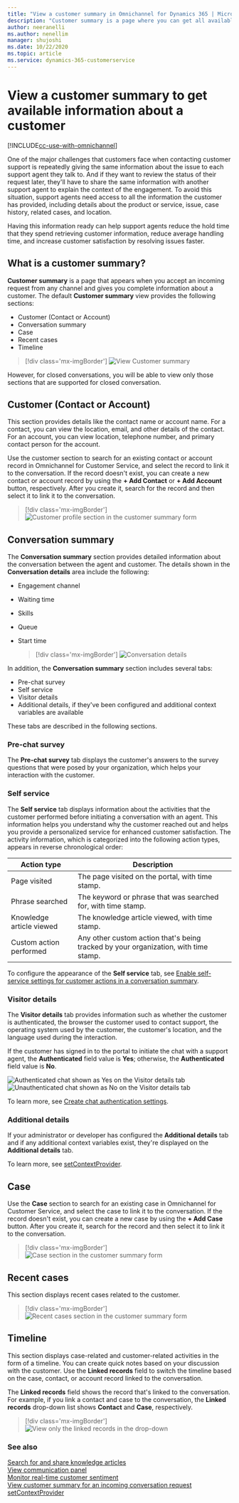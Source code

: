 ```yaml
---
title: "View a customer summary in Omnichannel for Dynamics 365 | MicrosoftDocs"
description: "Customer summary is a page where you can get all available information about the customer with whom you're going to interact."
author: neeranelli
ms.author: nenellim
manager: shujoshi
ms.date: 10/22/2020
ms.topic: article
ms.service: dynamics-365-customerservice
---
```


# View a customer summary to get available information about a customer

[!INCLUDE[cc-use-with-omnichannel](../includes/cc-use-with-omnichannel.md)]

One of the major challenges that customers face when contacting customer support is repeatedly giving the same information about the issue to each support agent they talk to. And if they want to review the status of their request later, they'll have to share the same information with another support agent to explain the context of the engagement. To avoid this situation, support agents need access to all the information the customer has provided, including details about the product or service, issue, case history, related cases, and location.

Having this information ready can help support agents reduce the hold time that they spend retrieving customer information, reduce average handling time, and increase customer satisfaction by resolving issues faster.

## What is a customer summary?

**Customer summary** is a page that appears when you accept an incoming request from any channel and gives you complete information about a customer. The default **Customer summary** view provides the following sections:

- Customer (Contact or Account)
- Conversation summary
- Case
- Recent cases
- Timeline

> [!div class='mx-imgBorder']
> ![View Customer summary](media/customer-summary.png "View the Customer summary page")

However, for closed conversations, you will be able to view only those sections that are supported for closed conversation.

## Customer (Contact or Account)

This section provides details like the contact name or account name. For a contact, you can view the location, email, and other details of the contact. For an account, you can view location, telephone number, and primary contact person for the account.

Use the customer section to search for an existing contact or account record in Omnichannel for Customer Service, and select the record to link it to the conversation. If the record doesn't exist, you can create a new contact or account record by using the **+ Add Contact** or **+ Add Account** button, respectively. After you create it, search for the record and then select it to link it to the conversation.

> [!div class='mx-imgBorder']
> ![Customer profile section in the customer summary form](media/customer-summary-customer-form.PNG "Customer profile section of the Customer summary page")

## Conversation summary

The **Conversation summary** section provides detailed information about the conversation between the agent and customer. The details shown in the **Conversation details** area include the following:

- Engagement channel
- Waiting time
- Skills
- Queue
- Start time


  > [!div class='mx-imgBorder']
  > ![Conversation details](media/conversation-details.png "Conversation-details")
 
In addition, the **Conversation summary** section includes several tabs:

- Pre-chat survey
- Self service
- Visitor details
- Additional details, if they've been configured and additional context variables are available

These tabs are described in the following sections.

### Pre-chat survey

The **Pre-chat survey** tab displays the customer's answers to the survey questions that were posed by your organization, which helps your interaction with the customer.


### Self service

The **Self service** tab displays information about the activities that the customer performed before initiating a conversation with an agent. This information helps you understand why the customer reached out and helps you provide a personalized service for enhanced customer satisfaction. The activity information, which is categorized into the following action types, appears in reverse chronological order:

| Action type | Description |
|-------------|-----------------------------------|
| Page visited | The page visited on the portal, with time stamp.|
| Phrase searched | The keyword or phrase that was searched for, with time stamp. |
| Knowledge article viewed | The knowledge article viewed, with time stamp. |
| Custom action performed | Any other custom action that's being tracked by your organization, with time stamp. |

To configure the appearance of the **Self service** tab, see [Enable self-service settings for customer actions in a conversation summary](enable-self-service-settings.md).

### Visitor details

The **Visitor details** tab provides information such as whether the customer is authenticated, the browser the customer used to contact support, the operating system used by the customer, the customer's location, and the language used during the interaction.

If the customer has signed in to the portal to initiate the chat with a support agent, the **Authenticated** field value is **Yes**; otherwise, the **Authenticated** field value is **No**.

![Authenticated chat shown as Yes on the Visitor details tab](media/conversation-summary-authenticated-chat.PNG "Authenticated chat shown as Yes on the Visitor details tab") ![Unauthenticated chat shown as No on the Visitor details tab](media/conversation-summary-unauthenticated-chat.PNG "Unauthenticated chat shown as No on the Visitor details tab")

To learn more, see [Create chat authentication settings](create-chat-auth-settings.md).

### Additional details

If your administrator or developer has configured the **Additional details** tab and if any additional context variables exist, they're displayed on the **Additional details** tab.

To learn more, see [setContextProvider](developer/reference/methods/setContextProvider.md).

## Case

Use the **Case** section to search for an existing case in Omnichannel for Customer Service, and select the case to link it to the conversation. If the record doesn't exist, you can create a new case by using the **+ Add Case** button. After you create it, search for the record and then select it to link it to the conversation.

> [!div class='mx-imgBorder']
> ![Case section in the customer summary form](media/customer-summary-issue-snapshot.PNG "Case section on the Customer summary page")

## Recent cases

This section displays recent cases related to the customer.

> [!div class='mx-imgBorder']
> ![Recent cases section in the customer summary form](media/customer-summary-recent-cases.png "Recent cases section on the Customer summary page")

## Timeline

This section displays case-related and customer-related activities in the form of a timeline. You can create quick notes based on your discussion with the customer. Use the **Linked records** field to switch the timeline based on the case, contact, or account record linked to the conversation.

The **Linked records** field shows the record that's linked to the conversation. For example, if you link a contact and case to the conversation, the **Linked records** drop-down list shows **Contact** and **Case**, respectively.

> [!div class='mx-imgBorder']
> ![View only the linked records in the drop-down](media/customer-summary-linked-records.PNG "View only the linked records in the drop-down list")

### See also

[Search for and share knowledge articles](oc-search-knowledge-articles.md)  
[View communication panel](oc-conversation-control.md)  
[Monitor real-time customer sentiment](oc-monitor-real-time-customer-sentiment-sessions.md)  
[View customer summary for an incoming conversation request](oc-view-customer-summary-incoming-conversation-request.md)  
[setContextProvider](developer/reference/methods/setContextProvider.md)  

